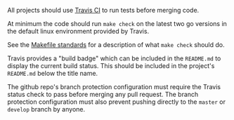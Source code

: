 All projects should use [Travis CI](http://travis-ci.com) to run tests before merging code.

At minimum the code should run `make check` on the latest two go versions in the default linux environment provided by Travis.

See the [Makefile standards](https://github.com/skycoin/skycoin/wiki/Skycoin-project-Makefile-standards) for a description of what `make check` should do.

Travis provides a "build badge" which can be included in the `README.md` to display the current build status. This should be included in the project's `README.md` below the title name.

The github repo's branch protection configuration must require the Travis status check to pass before merging any pull request. The branch protection configuration must also prevent pushing directly to the `master` or `develop` branch by anyone.